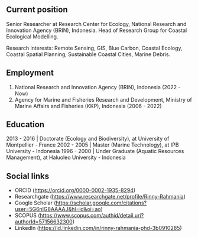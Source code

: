 ## Current position
Senior Researcher at Research Center for Ecology, National Research and Innovation Agency (BRIN), Indonesia.
Head of Research Group for Coastal Ecological Modelling.

Research interests:
Remote Sensing, GIS, Blue Carbon, Coastal Ecology, Coastal Spatial Planning, Sustainable Coastal Cities, Marine Debris.

## Employment
1. National Research and Innovation Agency (BRIN), Indonesia (2022 - Now)
2. Agency for Marine and Fisheries Research and Development, Ministry of Marine Affairs and Fisheries (KKP), Indonesia (2006 - 2022)

## Education
2013 - 2016 | Doctorate (Ecology and Biodiversity), at University of Montpellier - France
2002 - 2005 | Master (Marine Technology), at IPB University - Indonesia
1996 - 2000 | Under Graduate (Aquatic Resources Management), at Haluoleo University - Indonesia

## Social links
- ORCID (https://orcid.org/0000-0002-1935-8294)
- Researchgate (https://www.researchgate.net/profile/Rinny-Rahmania)
- Google Scholar (https://scholar.google.com/citations?user=5G6nIG8AAAAJ&hl=id&oi=ao)
- SCOPUS (https://www.scopus.com/authid/detail.uri?authorId=57156632300)
- LinkedIn (https://id.linkedin.com/in/rinny-rahmania-phd-3b0910285)
